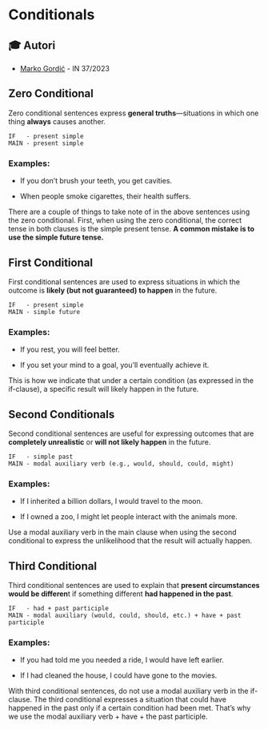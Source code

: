 # Conditionals

## 🎓 Autori
- [Marko Gordić](https://github.com/MarkoGordic) - IN 37/2023

## Zero Conditional

Zero conditional sentences express **general truths**—situations in which one thing **always** causes another.

```
IF   - present simple
MAIN - present simple
```

### Examples:

- If you don’t brush your teeth, you get cavities.

- When people smoke cigarettes, their health suffers.

There are a couple of things to take note of in the above sentences using the zero conditional. First, when using the zero conditional, the correct tense in both clauses is the simple present tense. **A common mistake is to use the simple future tense.**

## First Conditional

First conditional sentences are used to express situations in which the outcome is **likely (but not guaranteed) to happen** in the future.

```
IF   - present simple
MAIN - simple future
```

### Examples:

- If you rest, you will feel better.

- If you set your mind to a goal, you’ll eventually achieve it.

This is how we indicate that under a certain condition (as expressed in the if-clause), a specific result will likely happen in the future.

## Second Conditionals

Second conditional sentences are useful for expressing outcomes that are **completely unrealistic** or **will not likely happen** in the future.

```
IF   - simple past
MAIN - modal auxiliary verb (e.g., would, should, could, might)
```

### Examples:

- If I inherited a billion dollars, I would travel to the moon.

- If I owned a zoo, I might let people interact with the animals more.

Use a modal auxiliary verb in the main clause when using the second conditional to express the unlikelihood that the result will actually happen.

## Third Conditional

Third conditional sentences are used to explain that **present circumstances would be differen**t if something different **had happened in the past**.

```
IF   - had + past participle
MAIN - modal auxiliary (would, could, should, etc.) + have + past participle
```

### Examples:

- If you had told me you needed a ride, I would have left earlier.

- If I had cleaned the house, I could have gone to the movies.

With third conditional sentences, do not use a modal auxiliary verb in the if-clause. The third conditional expresses a situation that could have happened in the past only if a certain condition had been met. That’s why we use the modal auxiliary verb + have + the past participle.